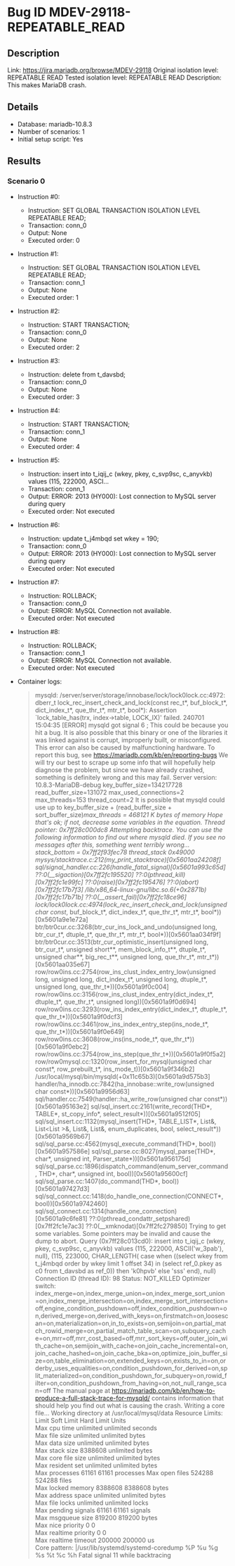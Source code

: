 # Bug ID MDEV-29118-REPEATABLE_READ

## Description

Link:                     https://jira.mariadb.org/browse/MDEV-29118
Original isolation level: REPEATABLE READ
Tested isolation level:   REPEATABLE READ
Description:              This makes MariaDB crash.


## Details
 * Database: mariadb-10.8.3
 * Number of scenarios: 1
 * Initial setup script: Yes

## Results
### Scenario 0
 * Instruction #0:
     - Instruction:  SET GLOBAL TRANSACTION ISOLATION LEVEL REPEATABLE READ;
     - Transaction: conn_0
     - Output: None
     - Executed order: 0
 * Instruction #1:
     - Instruction:  SET GLOBAL TRANSACTION ISOLATION LEVEL REPEATABLE READ;
     - Transaction: conn_1
     - Output: None
     - Executed order: 1
 * Instruction #2:
     - Instruction:  START TRANSACTION;
     - Transaction: conn_0
     - Output: None
     - Executed order: 2
 * Instruction #3:
     - Instruction:  delete from t_davsbd;
     - Transaction: conn_0
     - Output: None
     - Executed order: 3
 * Instruction #4:
     - Instruction:  START TRANSACTION;
     - Transaction: conn_1
     - Output: None
     - Executed order: 4
 * Instruction #5:
     - Instruction:  insert into t_iqij_c (wkey, pkey, c_svp9sc, c_anyvkb) values (115, 222000, ASCI...
     - Transaction: conn_1
     - Output: ERROR: 2013 (HY000): Lost connection to MySQL server during query
     - Executed order: Not executed
 * Instruction #6:
     - Instruction:  update t_j4mbqd set wkey = 190;
     - Transaction: conn_0
     - Output: ERROR: 2013 (HY000): Lost connection to MySQL server during query
     - Executed order: Not executed
 * Instruction #7:
     - Instruction:  ROLLBACK;
     - Transaction: conn_0
     - Output: ERROR: MySQL Connection not available.
     - Executed order: Not executed
 * Instruction #8:
     - Instruction:  ROLLBACK;
     - Transaction: conn_1
     - Output: ERROR: MySQL Connection not available.
     - Executed order: Not executed

 * Container logs:
   > mysqld: /server/server/storage/innobase/lock/lock0lock.cc:4972: dberr_t lock_rec_insert_check_and_lock(const rec_t*, buf_block_t*, dict_index_t*, que_thr_t*, mtr_t*, bool*): Assertion `lock_table_has(trx, index->table, LOCK_IX)' failed.
   > 240701 15:04:35 [ERROR] mysqld got signal 6 ;
   > This could be because you hit a bug. It is also possible that this binary
   > or one of the libraries it was linked against is corrupt, improperly built,
   > or misconfigured. This error can also be caused by malfunctioning hardware.
   > To report this bug, see https://mariadb.com/kb/en/reporting-bugs
   > We will try our best to scrape up some info that will hopefully help
   > diagnose the problem, but since we have already crashed, 
   > something is definitely wrong and this may fail.
   > Server version: 10.8.3-MariaDB-debug
   > key_buffer_size=134217728
   > read_buffer_size=131072
   > max_used_connections=2
   > max_threads=153
   > thread_count=2
   > It is possible that mysqld could use up to 
   > key_buffer_size + (read_buffer_size + sort_buffer_size)*max_threads = 468121 K  bytes of memory
   > Hope that's ok; if not, decrease some variables in the equation.
   > Thread pointer: 0x7ff28c000dc8
   > Attempting backtrace. You can use the following information to find out
   > where mysqld died. If you see no messages after this, something went
   > terribly wrong...
   > stack_bottom = 0x7ff2f93fec78 thread_stack 0x49000
   > mysys/stacktrace.c:212(my_print_stacktrace)[0x5601aa24208f]
   > sql/signal_handler.cc:226(handle_fatal_signal)[0x5601a993c65d]
   > ??:0(__sigaction)[0x7ff2fc195520]
   > ??:0(pthread_kill)[0x7ff2fc1e99fc]
   > ??:0(raise)[0x7ff2fc195476]
   > ??:0(abort)[0x7ff2fc17b7f3]
   > /lib/x86_64-linux-gnu/libc.so.6(+0x2871b)[0x7ff2fc17b71b]
   > ??:0(__assert_fail)[0x7ff2fc18ce96]
   > lock/lock0lock.cc:4974(lock_rec_insert_check_and_lock(unsigned char const*, buf_block_t*, dict_index_t*, que_thr_t*, mtr_t*, bool*))[0x5601a9e1e72a]
   > btr/btr0cur.cc:3268(btr_cur_ins_lock_and_undo(unsigned long, btr_cur_t*, dtuple_t*, que_thr_t*, mtr_t*, bool*))[0x5601aa034f9f]
   > btr/btr0cur.cc:3513(btr_cur_optimistic_insert(unsigned long, btr_cur_t*, unsigned short**, mem_block_info_t**, dtuple_t*, unsigned char**, big_rec_t**, unsigned long, que_thr_t*, mtr_t*))[0x5601aa035e67]
   > row/row0ins.cc:2754(row_ins_clust_index_entry_low(unsigned long, unsigned long, dict_index_t*, unsigned long, dtuple_t*, unsigned long, que_thr_t*))[0x5601a9f0c004]
   > row/row0ins.cc:3156(row_ins_clust_index_entry(dict_index_t*, dtuple_t*, que_thr_t*, unsigned long))[0x5601a9f0d694]
   > row/row0ins.cc:3293(row_ins_index_entry(dict_index_t*, dtuple_t*, que_thr_t*))[0x5601a9f0dcf3]
   > row/row0ins.cc:3461(row_ins_index_entry_step(ins_node_t*, que_thr_t*))[0x5601a9f0e649]
   > row/row0ins.cc:3608(row_ins(ins_node_t*, que_thr_t*))[0x5601a9f0ebc2]
   > row/row0ins.cc:3754(row_ins_step(que_thr_t*))[0x5601a9f0f5a2]
   > row/row0mysql.cc:1320(row_insert_for_mysql(unsigned char const*, row_prebuilt_t*, ins_mode_t))[0x5601a9f346b2]
   > /usr/local/mysql/bin/mysqld(+0x11c65b3)[0x5601a9d575b3]
   > handler/ha_innodb.cc:7842(ha_innobase::write_row(unsigned char const*))[0x5601a9956d63]
   > sql/handler.cc:7549(handler::ha_write_row(unsigned char const*))[0x5601a95163e2]
   > sql/sql_insert.cc:2161(write_record(THD*, TABLE*, st_copy_info*, select_result*))[0x5601a9512f05]
   > sql/sql_insert.cc:1132(mysql_insert(THD*, TABLE_LIST*, List<Item>&, List<List<Item> >&, List<Item>&, List<Item>&, enum_duplicates, bool, select_result*))[0x5601a9569b67]
   > sql/sql_parse.cc:4562(mysql_execute_command(THD*, bool))[0x5601a957586e]
   > sql/sql_parse.cc:8027(mysql_parse(THD*, char*, unsigned int, Parser_state*))[0x5601a956175d]
   > sql/sql_parse.cc:1896(dispatch_command(enum_server_command, THD*, char*, unsigned int, bool))[0x5601a95600cf]
   > sql/sql_parse.cc:1407(do_command(THD*, bool))[0x5601a97427d3]
   > sql/sql_connect.cc:1418(do_handle_one_connection(CONNECT*, bool))[0x5601a9742460]
   > sql/sql_connect.cc:1314(handle_one_connection)[0x5601a9c6fe81]
   > ??:0(pthread_condattr_setpshared)[0x7ff2fc1e7ac3]
   > ??:0(__xmknodat)[0x7ff2fc279850]
   > Trying to get some variables.
   > Some pointers may be invalid and cause the dump to abort.
   > Query (0x7ff28c013cd0): insert into t_iqij_c (wkey, pkey, c_svp9sc, c_anyvkb) values (115, 222000, ASCII('w_3pab'), null), (115, 223000, CHAR_LENGTH( case when ((select wkey from t_j4mbqd order by wkey limit 1 offset 34) in (select ref_0.pkey as c0 from t_davsbd as ref_0)) then 'k0hpvb' else 'sss' end), null)
   > Connection ID (thread ID): 98
   > Status: NOT_KILLED
   > Optimizer switch: index_merge=on,index_merge_union=on,index_merge_sort_union=on,index_merge_intersection=on,index_merge_sort_intersection=off,engine_condition_pushdown=off,index_condition_pushdown=on,derived_merge=on,derived_with_keys=on,firstmatch=on,loosescan=on,materialization=on,in_to_exists=on,semijoin=on,partial_match_rowid_merge=on,partial_match_table_scan=on,subquery_cache=on,mrr=off,mrr_cost_based=off,mrr_sort_keys=off,outer_join_with_cache=on,semijoin_with_cache=on,join_cache_incremental=on,join_cache_hashed=on,join_cache_bka=on,optimize_join_buffer_size=on,table_elimination=on,extended_keys=on,exists_to_in=on,orderby_uses_equalities=on,condition_pushdown_for_derived=on,split_materialized=on,condition_pushdown_for_subquery=on,rowid_filter=on,condition_pushdown_from_having=on,not_null_range_scan=off
   > The manual page at https://mariadb.com/kb/en/how-to-produce-a-full-stack-trace-for-mysqld/ contains
   > information that should help you find out what is causing the crash.
   > Writing a core file...
   > Working directory at /usr/local/mysql/data
   > Resource Limits:
   > Limit                     Soft Limit           Hard Limit           Units     
   > Max cpu time              unlimited            unlimited            seconds   
   > Max file size             unlimited            unlimited            bytes     
   > Max data size             unlimited            unlimited            bytes     
   > Max stack size            8388608              unlimited            bytes     
   > Max core file size        unlimited            unlimited            bytes     
   > Max resident set          unlimited            unlimited            bytes     
   > Max processes             61161                61161                processes 
   > Max open files            524288               524288               files     
   > Max locked memory         8388608              8388608              bytes     
   > Max address space         unlimited            unlimited            bytes     
   > Max file locks            unlimited            unlimited            locks     
   > Max pending signals       61161                61161                signals   
   > Max msgqueue size         819200               819200               bytes     
   > Max nice priority         0                    0                    
   > Max realtime priority     0                    0                    
   > Max realtime timeout      200000               200000               us        
   > Core pattern: |/usr/lib/systemd/systemd-coredump %P %u %g %s %t %c %h
   > Fatal signal 11 while backtracing
